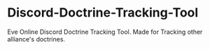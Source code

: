 # Discord-Doctrine-Tracking-Tool
Eve Online Discord Doctrine Tracking Tool. Made for Tracking other alliance's doctrines.
